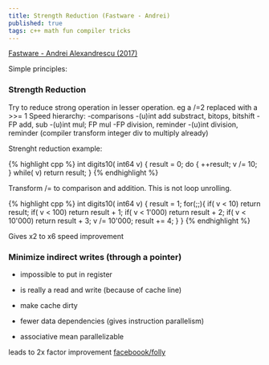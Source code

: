 ```yaml
---
title: Strength Reduction (Fastware - Andrei)
published: true
tags: c++ math fun compiler tricks
---
```

[Fastware - Andrei Alexandrescu (2017)](https://www.youtube.com/watch?v=o4-CwDo2zpg)

Simple principles:

### Strength Reduction
Try to reduce strong operation in lesser operation.
eg a /=2 replaced with a >>= 1
Speed hierarchy:
-comparisons
-(u)int add substract, bitops, bitshift
-FP add, sub
-(u)int mul; FP mul
-FP division, reminder
-(u)int division, reminder  (compiler transform integer div to multiply already)

Strenght reduction example:

{% highlight cpp %}
int digits10( int64 v) {
    result = 0;
    do {
        ++result;
        v /= 10;
    } while( v)
    return result;
}
{% endhighlight %}

Transform /= to comparison and addition.
This is not loop unrolling.

{% highlight cpp %}
int digits10( int64 v) {
    result = 1;
    for(;;){
        if( v <     10) return result;
        if( v <    100) return result + 1;
        if( v <  1'000) return result + 2;
        if( v < 10'000) return result + 3;
        v /= 10'000;
        result += 4;
    } 
}
{% endhighlight %}

Gives x2 to x6 speed improvement

### Minimize indirect writes (through a pointer)

- impossible to put in register
- is really a read and write (because of cache line)
- make cache dirty


- fewer data dependencies (gives instruction parallelism)
- associative mean parallelizable

leads to  2x factor improvement
[faceboook/folly](https://github.com/facebook/folly)
